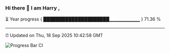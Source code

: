 ### Hi there 👋 I am Harry , 

⏳ Year progress { █████████████████████▁▁▁▁▁▁▁▁▁ } 71.36 %

---

⏰ Updated on Thu, 18 Sep 2025 10:42:58 GMT

![Progress Bar CI](https://github.com/duykhang68/duykhang68/workflows/Progress%20Bar%20CI/badge.svg)
